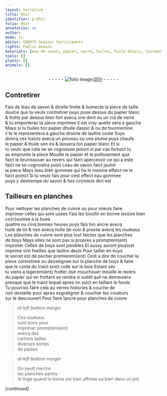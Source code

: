 ```yaml
---
layout: narrative
title: 051r
identifier: p-051r
folio: 051r
annotation: no
author:
mode: tc
editor: GR8975 Seminar Participants
rights: Public Domain
materials: [eau de savon, papier, verre, huiles, huile daspic, tourmentine, huile, eau bien gommee, eau gommee, savon, cuivre, lessive, buee, ancre, huile de lin, huile de noix, boys, bois, verres, noir, cartons, lexive]
tools: []
plants: []
animals: []
---
```


<div class="folio" align="center">- - - - - <a href="http://gallica.bnf.fr/ark:/12148/btv1b10500001g/f107.image" target="_blank"><img src="https://cu-mkp.github.io/2017-workshop-edition/assets/photo-icon.png" alt="folio image: " style="display:inline-block; margin-bottom:-3px;"/>051r</a> - - - - - </div>  
  

## Contretirer

 
Fais de l<span class="m">eau de savon</span> & dicelle frotte & humecte la piece de taille<br/> doulce que tu veulx contretirer puys pose dessus du <span class="m">papier</span> blanc<br/> & frotte par dessus bien fort avecq une dent ou un cul de <span class="m">verre</span><br/> & tu emporteras ta piece imprimee Il est vray quelle sera a gauche<br/> Mays si tu <span class="m">huiles</span> ton <span class="m">papier</span> d<span class="m">huile daspic</span> & ou de <span class="m">tourmentine</span><br/> il te le representera a gauche droicte de laultre coste Suys<br/> doncq ces traicts avecq un pinceau ou une plume puys chaufe<br/> le <span class="m">papier</span> & l<span class="m">huile</span> sen ira & laissera ton <span class="m">papier</span> blanc Et si<br/> tu veulx que cela ne se cognoisse poinct si par cas fortuict tu<br/> as emprunte la piece Mouille le <span class="m">papier</span> et le pollissement qua<br/> faict le brunissouer au revers qui faict apercevoir ce qui a este<br/> faict ne se cognoistra point L<span class="m">eau de savon</span> faict jaulnir<br/> la piece Mays l<span class="m">eau bien gommee</span> qui ha le mesme effaict ne le<br/> faict poinct Si tu veulx fais pour cest effect <span class="m">eau gommee</span><br/> puys y destrempe du <span class="m">savon</span> & fais co{mm}e dict est
 
 
  

## <span class="pro">Tailleurs en planches</span>

 
Pour nettoyer les planches de <span class="m">cuivre</span> ou pour mieulx faire<br/> imprimer celles qui sont usees Fais les bouillir en bonne <span class="m">lessive</span> bien co{n}sumee a la <span class="m">buee</span><br/> quattre ou cinq bonnes heures puys fais ton <span class="m">ancre</span> avecq<br/> <span class="m">huile de lin</span> & non avecq <span class="m">huile de noix</span> & presse avecq les rouleaus<br/> Les planches de <span class="m">cuivre</span> sont plus tost faictes que les planches<br/> de <span class="m">boys</span> Mays elles ne sont pas si propres a promptem{ent}<br/> imprimer Celles de <span class="m">boys</span> sont penibles Et aussy auront plustost<br/> imprime vint foeilles que laultre deulx Pour tailler en <span class="m">boys</span><br/> le secret est de pocher premierem{ent} Cest a dire de coucher la<br/> piece contretiree ou desseignee sur la planche de <span class="m">boys</span> & faire<br/> que le coste du traict soict colle sur le <span class="m">bois</span> Estant sec<br/> tu viens a legerem{ent} frotter dun mouchouer mouille le revers<br/> du <span class="m">papier</span> qui en frottant se rendra si subtil quil ne demeurera<br/> presque que le traict lequel apres on suict en taillant le fonds<br/> Tu pourrois faire cela au <span class="m">verres</span> histories & couche de<br/> <span class="m">noir</span> destaille pour apres esgratigner & coucher tes couleurs<br/> sur le descouvert Pour faire l<span class="m">ancre</span> pour planches de <span class="m">cuivre</span>
 
> *at left bottom margin*
> 
>   Ces rouleaus<br/> sont bons pour<br/> imprimer promptem{ent}<br/> avecq des<br/> <span class="m">cartons</span> tailles<br/> diverses sortes<br/> de pastes
 
> *at left bottom margin*
> 
>   On peult mectre<br/> les planches parmy<br/> le linge quand la <span class="m">lexive</span> est bien affinee ou bien dans un pot
 
*[continued]*
 
